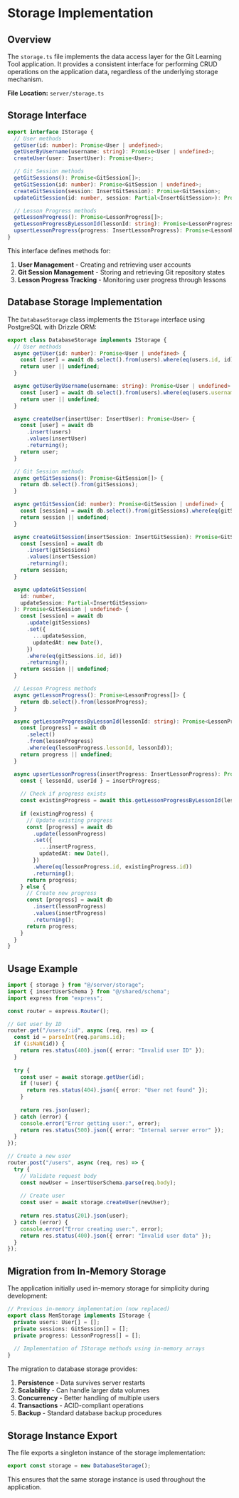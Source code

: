 # Storage Implementation

## Overview

The `storage.ts` file implements the data access layer for the Git Learning Tool application. It provides a consistent interface for performing CRUD operations on the application data, regardless of the underlying storage mechanism.

**File Location:** `server/storage.ts`

## Storage Interface

```typescript
export interface IStorage {
  // User methods
  getUser(id: number): Promise<User | undefined>;
  getUserByUsername(username: string): Promise<User | undefined>;
  createUser(user: InsertUser): Promise<User>;

  // Git Session methods
  getGitSessions(): Promise<GitSession[]>;
  getGitSession(id: number): Promise<GitSession | undefined>;
  createGitSession(session: InsertGitSession): Promise<GitSession>;
  updateGitSession(id: number, session: Partial<InsertGitSession>): Promise<GitSession | undefined>;

  // Lesson Progress methods
  getLessonProgress(): Promise<LessonProgress[]>;
  getLessonProgressByLessonId(lessonId: string): Promise<LessonProgress | undefined>;
  upsertLessonProgress(progress: InsertLessonProgress): Promise<LessonProgress>;
}
```

This interface defines methods for:
1. **User Management** - Creating and retrieving user accounts
2. **Git Session Management** - Storing and retrieving Git repository states
3. **Lesson Progress Tracking** - Monitoring user progress through lessons

## Database Storage Implementation

The `DatabaseStorage` class implements the `IStorage` interface using PostgreSQL with Drizzle ORM:

```typescript
export class DatabaseStorage implements IStorage {
  // User methods
  async getUser(id: number): Promise<User | undefined> {
    const [user] = await db.select().from(users).where(eq(users.id, id));
    return user || undefined;
  }

  async getUserByUsername(username: string): Promise<User | undefined> {
    const [user] = await db.select().from(users).where(eq(users.username, username));
    return user || undefined;
  }

  async createUser(insertUser: InsertUser): Promise<User> {
    const [user] = await db
      .insert(users)
      .values(insertUser)
      .returning();
    return user;
  }

  // Git Session methods
  async getGitSessions(): Promise<GitSession[]> {
    return db.select().from(gitSessions);
  }

  async getGitSession(id: number): Promise<GitSession | undefined> {
    const [session] = await db.select().from(gitSessions).where(eq(gitSessions.id, id));
    return session || undefined;
  }

  async createGitSession(insertSession: InsertGitSession): Promise<GitSession> {
    const [session] = await db
      .insert(gitSessions)
      .values(insertSession)
      .returning();
    return session;
  }

  async updateGitSession(
    id: number,
    updateSession: Partial<InsertGitSession>
  ): Promise<GitSession | undefined> {
    const [session] = await db
      .update(gitSessions)
      .set({
        ...updateSession,
        updatedAt: new Date(),
      })
      .where(eq(gitSessions.id, id))
      .returning();
    return session || undefined;
  }

  // Lesson Progress methods
  async getLessonProgress(): Promise<LessonProgress[]> {
    return db.select().from(lessonProgress);
  }

  async getLessonProgressByLessonId(lessonId: string): Promise<LessonProgress | undefined> {
    const [progress] = await db
      .select()
      .from(lessonProgress)
      .where(eq(lessonProgress.lessonId, lessonId));
    return progress || undefined;
  }

  async upsertLessonProgress(insertProgress: InsertLessonProgress): Promise<LessonProgress> {
    const { lessonId, userId } = insertProgress;
    
    // Check if progress exists
    const existingProgress = await this.getLessonProgressByLessonId(lessonId);
    
    if (existingProgress) {
      // Update existing progress
      const [progress] = await db
        .update(lessonProgress)
        .set({
          ...insertProgress,
          updatedAt: new Date(),
        })
        .where(eq(lessonProgress.id, existingProgress.id))
        .returning();
      return progress;
    } else {
      // Create new progress
      const [progress] = await db
        .insert(lessonProgress)
        .values(insertProgress)
        .returning();
      return progress;
    }
  }
}
```

## Usage Example

```typescript
import { storage } from "@/server/storage";
import { insertUserSchema } from "@/shared/schema";
import express from "express";

const router = express.Router();

// Get user by ID
router.get("/users/:id", async (req, res) => {
  const id = parseInt(req.params.id);
  if (isNaN(id)) {
    return res.status(400).json({ error: "Invalid user ID" });
  }
  
  try {
    const user = await storage.getUser(id);
    if (!user) {
      return res.status(404).json({ error: "User not found" });
    }
    
    return res.json(user);
  } catch (error) {
    console.error("Error getting user:", error);
    return res.status(500).json({ error: "Internal server error" });
  }
});

// Create a new user
router.post("/users", async (req, res) => {
  try {
    // Validate request body
    const newUser = insertUserSchema.parse(req.body);
    
    // Create user
    const user = await storage.createUser(newUser);
    
    return res.status(201).json(user);
  } catch (error) {
    console.error("Error creating user:", error);
    return res.status(400).json({ error: "Invalid user data" });
  }
});
```

## Migration from In-Memory Storage

The application initially used in-memory storage for simplicity during development:

```typescript
// Previous in-memory implementation (now replaced)
export class MemStorage implements IStorage {
  private users: User[] = [];
  private sessions: GitSession[] = [];
  private progress: LessonProgress[] = [];
  
  // Implementation of IStorage methods using in-memory arrays
}
```

The migration to database storage provides:
1. **Persistence** - Data survives server restarts
2. **Scalability** - Can handle larger data volumes
3. **Concurrency** - Better handling of multiple users
4. **Transactions** - ACID-compliant operations
5. **Backup** - Standard database backup procedures

## Storage Instance Export

The file exports a singleton instance of the storage implementation:

```typescript
export const storage = new DatabaseStorage();
```

This ensures that the same storage instance is used throughout the application.
